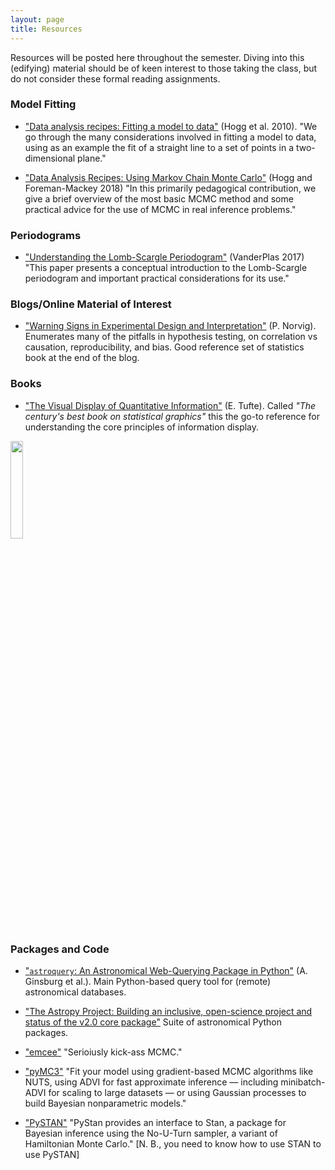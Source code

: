 ```yaml
---
layout: page
title: Resources 
---
```


Resources will be posted here throughout the semester. Diving into this (edifying) material should be of keen interest to those taking the class, but do not consider these formal reading assignments.

### Model Fitting

- ["Data analysis recipes: Fitting a model to data"](https://arxiv.org/abs/1008.4686) (Hogg et al. 2010). "We go through the many considerations involved in fitting a model to data, using as an example the fit of a straight line to a set of points in a two-dimensional plane."

- ["Data Analysis Recipes: Using Markov Chain Monte Carlo"](https://arxiv.org/abs/1710.06068) (Hogg and Foreman-Mackey 2018) "In this primarily pedagogical contribution, we give a brief overview of the most basic MCMC method and some practical advice for the use of MCMC in real inference problems."

### Periodograms

- ["Understanding the Lomb-Scargle Periodogram"](https://arxiv.org/abs/1703.09824) (VanderPlas 2017) "This paper presents a conceptual introduction to the Lomb-Scargle periodogram and important practical considerations for its use."


### Blogs/Online Material of Interest

-  ["Warning Signs in Experimental Design and Interpretation"](http://norvig.com/experiment-design.html) (P. Norvig). Enumerates many of the pitfalls in hypothesis testing, on correlation vs causation, reproducibility, and bias. Good reference set of statistics book at the end of the blog.

### Books

- ["The Visual Display of Quantitative Information"](https://www.edwardtufte.com/tufte/books_vdqi) (E. Tufte). Called *"The century's best book on statistical graphics"* this the go-to reference for understanding the core principles of information display.

<img src="https://www.edwardtufte.com/tufte/graphics/vdqi_bookcover.gif" width="20%">

### Packages and Code

- ["`astroquery`: An Astronomical Web-Querying Package in Python"](https://arxiv.org/abs/1901.04520) (A. Ginsburg et al.). Main Python-based query tool for (remote) astronomical databases.

- ["The Astropy Project: Building an inclusive, open-science project and status of the v2.0 core package"](https://arxiv.org/abs/1801.02634) Suite of astronomical Python packages.

- ["emcee"](http://dfm.io/emcee/current/) "Serioiusly kick-ass MCMC."

- ["pyMC3"](https://docs.pymc.io) "Fit your model using gradient-based MCMC algorithms like NUTS, using ADVI for fast approximate inference — including minibatch-ADVI for scaling to large datasets — or using Gaussian processes to build Bayesian nonparametric models."

- ["PySTAN"]("https://pystan.readthedocs.io/en/latest/") "PyStan provides an interface to Stan, a package for Bayesian inference using the No-U-Turn sampler, a variant of Hamiltonian Monte Carlo." [N. B., you need to know how to use STAN to use PySTAN]